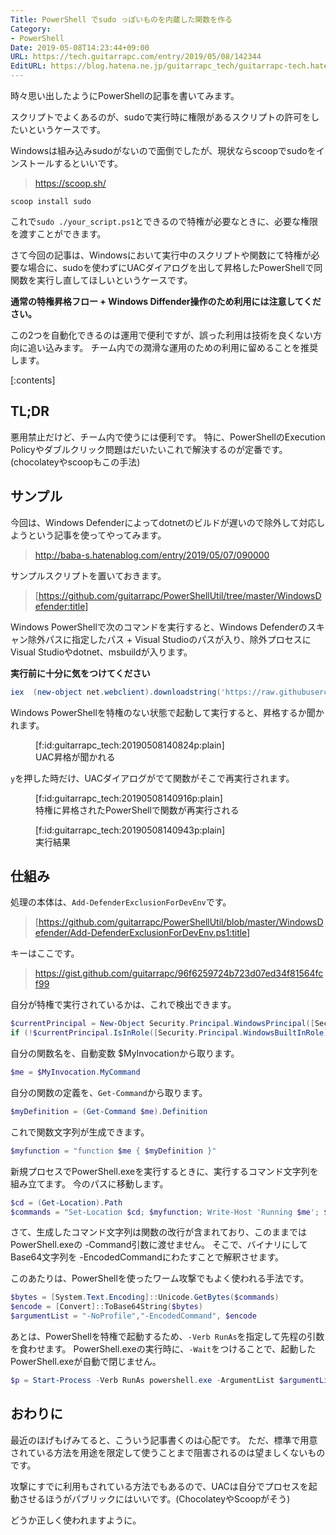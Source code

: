 ```yaml
---
Title: PowerShell でsudo っぽいものを内蔵した関数を作る
Category:
- PowerShell
Date: 2019-05-08T14:23:44+09:00
URL: https://tech.guitarrapc.com/entry/2019/05/08/142344
EditURL: https://blog.hatena.ne.jp/guitarrapc_tech/guitarrapc-tech.hatenablog.com/atom/entry/17680117127122251570
---
```


時々思い出したようにPowerShellの記事を書いてみます。

スクリプトでよくあるのが、sudoで実行時に権限があるスクリプトの許可をしたいというケースです。

Windowsは組み込みsudoがないので面倒でしたが、現状ならscoopでsudoをインストールするといいです。

> https://scoop.sh/

```shell
scoop install sudo
```

これで`sudo ./your_script.ps1`とできるので特権が必要なときに、必要な権限を渡すことができます。

さて今回の記事は、Windowsにおいて実行中のスクリプトや関数にて特権が必要な場合に、sudoを使わずにUACダイアログを出して昇格したPowerShellで同関数を実行し直してほしいというケースです。

**通常の特権昇格フロー + Windows Diffender操作のため利用には注意してください。**

この2つを自動化できるのは運用で便利ですが、誤った利用は技術を良くない方向に追い込みます。
チーム内での潤滑な運用のための利用に留めることを推奨します。


[:contents]

## TL;DR

悪用禁止だけど、チーム内で使うには便利です。
特に、PowerShellのExecution Policyやダブルクリック問題はだいたいこれで解決するのが定番です。(chocolateyやscoopもこの手法)

## サンプル

今回は、Windows Defenderによってdotnetのビルドが遅いので除外して対応しようという記事を使ってやってみます。

> http://baba-s.hatenablog.com/entry/2019/05/07/090000

サンプルスクリプトを置いておきます。

> [https://github.com/guitarrapc/PowerShellUtil/tree/master/WindowsDefender:title]

Windows PowerShellで次のコマンドを実行すると、Windows Defenderのスキャン除外パスに指定したパス + Visual Studioのパスが入り、除外プロセスにVisual Studioやdotnet、msbuildが入ります。

**実行前に十分に気をつけてください**

```ps1
iex  (new-object net.webclient).downloadstring('https://raw.githubusercontent.com/guitarrapc/PowerShellUtil/master/WindowsDefender/remote_exec.ps1')
```

Windows PowerShellを特権のない状態で起動して実行すると、昇格するか聞かれます。

<figure class="figure-image figure-image-fotolife" title="UAC昇格が聞かれる">[f:id:guitarrapc_tech:20190508140824p:plain]<figcaption>UAC昇格が聞かれる</figcaption></figure>

`y`を押した時だけ、UACダイアログがでて関数がそこで再実行されます。

<figure class="figure-image figure-image-fotolife" title="特権に昇格されたPowerShellで関数が再実行される">[f:id:guitarrapc_tech:20190508140916p:plain]<figcaption>特権に昇格されたPowerShellで関数が再実行される</figcaption></figure>

<figure class="figure-image figure-image-fotolife" title="実行結果">[f:id:guitarrapc_tech:20190508140943p:plain]<figcaption>実行結果</figcaption></figure>

## 仕組み

処理の本体は、`Add-DefenderExclusionForDevEnv`です。

> [https://github.com/guitarrapc/PowerShellUtil/blob/master/WindowsDefender/Add-DefenderExclusionForDevEnv.ps1:title]

キーはここです。

> https://gist.github.com/guitarrapc/96f6259724b723d07ed34f81564fcf99

自分が特権で実行されているかは、これで検出できます。

```ps1
$currentPrincipal = New-Object Security.Principal.WindowsPrincipal([Security.Principal.WindowsIdentity]::GetCurrent())
if (!$currentPrincipal.IsInRole([Security.Principal.WindowsBuiltInRole]::Administrator)) {
```

自分の関数名を、自動変数 $MyInvocationから取ります。

```ps1
$me = $MyInvocation.MyCommand
```

自分の関数の定義を、`Get-Command`から取ります。

```ps1
$myDefinition = (Get-Command $me).Definition
```

これで関数文字列が生成できます。

```ps1
$myfunction = "function $me { $myDefinition }"
```

新規プロセスでPowerShell.exeを実行するときに、実行するコマンド文字列を組み立てます。
今のパスに移動します。

```ps1
$cd = (Get-Location).Path
$commands = "Set-Location $cd; $myfunction; Write-Host 'Running $me'; $me; Pause"
```

さて、生成したコマンド文字列は関数の改行が含まれており、このままではPowerShell.exeの -Command引数に渡せません。
そこで、バイナリにしてBase64文字列を -EncodedCommandにわたすことで解釈させます。

このあたりは、PowerShellを使ったワーム攻撃でもよく使われる手法です。

```ps1
$bytes = [System.Text.Encoding]::Unicode.GetBytes($commands)
$encode = [Convert]::ToBase64String($bytes)
$argumentList = "-NoProfile","-EncodedCommand", $encode
```

あとは、PowerShellを特権で起動するため、`-Verb RunAs`を指定して先程の引数を食わせます。
PowerShell.exeの実行時に、`-Wait`をつけることで、起動したPowerShell.exeが自動で閉じません。

```ps1
$p = Start-Process -Verb RunAs powershell.exe -ArgumentList $argumentList -Wait -PassThru
```


## おわりに

最近のほげもげみてると、こういう記事書くのは心配です。
ただ、標準で用意されている方法を用途を限定して使うことまで阻害されるのは望ましくないものです。

攻撃にすでに利用もされている方法でもあるので、UACは自分でプロセスを起動させるほうがパブリックにはいいです。(ChocolateyやScoopがそう)

どうか正しく使われますように。
